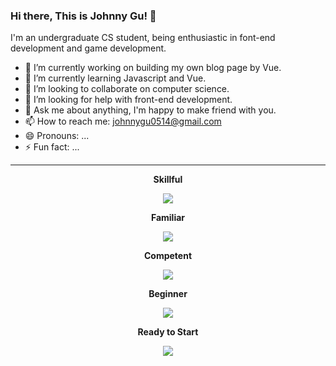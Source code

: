 ### Hi there, This is Johnny Gu! 👋

I'm an undergraduate CS student, being enthusiastic in font-end development and game development.

- 🔭 I’m currently working on building my own blog page by Vue.
- 🌱 I’m currently learning Javascript and Vue.
- 👯 I’m looking to collaborate on computer science.
- 🤔 I’m looking for help with front-end development.
- 💬 Ask me about anything, I'm happy to make friend with you.
- 📫 How to reach me: johnnygu0514@gmail.com
- 😄 Pronouns: ...
- ⚡ Fun fact: ...

---

<p align="center"> 
<strong> Skillful </strong>
</p>
<p align="center">
  <a href="https://skillicons.dev">
    <img src="https://skillicons.dev/icons?i=html,css,js,vue,vim,tmux" />
  </a>
</p>
<p align="center"> 
<strong> Familiar </strong>
</p>
<p align="center">
  <a href="https://skillicons.dev">
    <img src="https://skillicons.dev/icons?i=cpp,c,cs,java,py" />
  </a>
</p>
<p align="center"> 
<strong> Competent </strong>
</p>
<p align="center">
  <a href="https://skillicons.dev">
    <img src="https://skillicons.dev/icons?i=bash,git,md" />
  </a>
</p>
<p align="center"> 
<strong> Beginner </strong>
</p>
<p align="center">
  <a href="https://skillicons.dev">
    <img src="https://skillicons.dev/icons?i=linux,docker,mysql,react,godot,nodejs,pytorch,unity" />
  </a>
</p>
<p align="center"> 
<strong> Ready to Start </strong>
</p>
<p align="center">
  <a href="https://skillicons.dev">
    <img src="https://skillicons.dev/icons?i=babel,jenkins,neovim,sass,spring,sqlite,tailwind,threejs,react,ts,vie,webpack,mongodb,maven" />
  </a>
</p>
